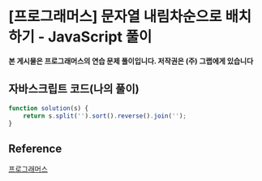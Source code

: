 # [프로그래머스] 문자열 내림차순으로 배치하기 - JavaScript 풀이

**본 게시물은 프로그래머스의 연습 문제 풀이입니다. 저작권은 (주) 그랩에게 있습니다**



## 자바스크립트 코드(나의 풀이)

```JavaScript
function solution(s) {
    return s.split('').sort().reverse().join('');
}
```



## Reference

[프로그래머스](https://programmers.co.kr)

